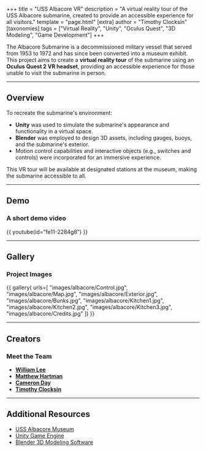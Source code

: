 +++
title = "USS Albacore VR"
description = "A virtual reality tour of the USS Albacore submarine, created to provide an accessible experience for all visitors."
template = "page.html"
[extra]
author = "Timothy Clocksin"
[taxonomies]
tags = ["Virtual Reality", "Unity", "Oculus Quest", "3D Modeling", "Game Development"]
+++

The Albacore Submarine is a decommissioned military vessel that served from 1953 to 1972 and has since been converted into a museum exhibit. This project aims to create a **virtual reality tour** of the submarine using an **Oculus Quest 2 VR headset**, providing an accessible experience for those unable to visit the submarine in person.

---

## Overview

To recreate the submarine's environment:

- **Unity** was used to simulate the submarine's appearance and functionality in a virtual space.
- **Blender** was employed to design 3D assets, including gauges, buoys, and the submarine's exterior.
- Motion control capabilities and interactive objects (e.g., switches and controls) were incorporated for an immersive experience.

This VR tour will be available at designated stations at the museum, making the submarine accessible to all.

---

## Demo

### A short demo video

{{ youtube(id="fe11-2284g8") }}

---

## Gallery

### Project Images

{{ gallery(
    urls=[
        "images/albacore/Control.jpg",
        "images/albacore/Map.jpg",
        "images/albacore/Exterior.jpg",
        "images/albacore/Bunks.jpg",
        "images/albacore/Kitchen1.jpg",
        "images/albacore/Kitchen2.jpg",
        "images/albacore/Kitchen3.jpg",
        "images/albacore/Credits.jpg"
    ])
}}

---

## Creators

### Meet the Team

- **[William Lee](https://www.linkedin.com/in/william-lee-966985170/)**
- **[Matthew Hartman](https://www.linkedin.com/in/matthew-hartman-920b231a2/)**
- **[Cameron Day](https://www.linkedin.com/in/cameronday2000/)**
- **[Timothy Clocksin](https://www.linkedin.com/in/timothyclocksin/)**

---

## Additional Resources

- [USS Albacore Museum](https://ussalbacore.org)
- [Unity Game Engine](https://unity.com)
- [Blender 3D Modeling Software](https://blender.org)
